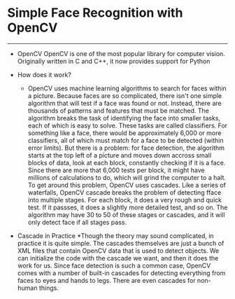 # Simple Face Recognition with OpenCV

* * *

* OpenCV
OpenCV is one of the most popular library for computer vision. Originally written in C and C++,
it now provides support for Python
* How does it work?
	* OpenCV uses machine learning algorithms to search for faces within a picture. Because faces are so 
	complicated, there isn't one simple algorithm that will test if a face was found or not. Instead, there
	are thousands of patterns and features that must be matched. The algorithm breaks the task of identifying
	the face into smaller tasks, each of which is easy to solve. These tasks are called classifiers.
	For something like a face, there would be approximately 6,000 or more classifiers, all of which must
	match for a face to be detected (within error limits). But there is a problem: for face detection, the 
	algorithm starts at the top left of a picture and moves down accross small blocks of data, look at each 
	block, constantly checking if it is a face. Since there are more that 6,000 tests per block, it might have
	millions of calculations to do, which will grind the computer to a halt.
	To get around this problem, OpenCV uses cascades. Like a series of waterfalls, OpenCV cascade breaks the
	problem of detecting fface into multiple stages. For each block, it does a very rough and quick test. If
	it passses, it does a slightly more detailed test, and so on. The algorithm may have 30 to 50 of these stages
	or cascades, and it will only detect face if all stages pass.
	
* Cascade in Practice
	*Though the theory may sound complicated, in practice it is quite simple. The cascades themselves are just a 
	bunch of XML files that contain OpenCV data that is used to detect objects. We can initialize the code with 
	the cascade we want, and then it does the work for us.
	Since face detection is such a common case, OpenCV comes with a number of built-in cascades for detecting
	everything from faces to eyes and hands to legs. There are even cascades for non-human things. 